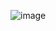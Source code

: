 ![image](https://github.com/Nielark/Web-Password-Generator/assets/79730776/f461beee-33c7-4210-8ede-bb86639cdbe0)
